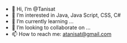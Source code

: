 - 👋 Hi, I’m @Tanisat
- 👀 I’m interested in Java, Java Script, CSS, C#
- 🌱 I’m currently learning ...
- 💞️ I’m looking to collaborate on ...
- 📫 How to reach me: atanisat@gmail.com

<!---
Tanisat/Tanisat is a ✨ special ✨ repository because its `README.md` (this file) appears on your GitHub profile.
You can click the Preview link to take a look at your changes.
--->
